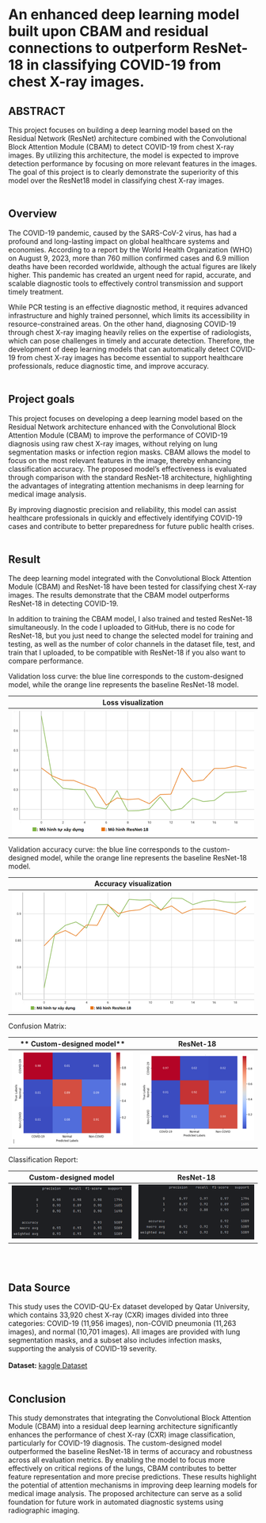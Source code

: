 # An enhanced deep learning model built upon CBAM and residual connections to outperform ResNet-18 in classifying COVID-19 from chest X-ray images.

## ABSTRACT
This project focuses on building a deep learning model based on the Residual Network (ResNet) architecture combined with the Convolutional Block Attention Module (CBAM) to detect COVID-19 from chest X-ray images. By utilizing this architecture, the model is expected to improve detection performance by focusing on more relevant features in the images. The goal of this project is to clearly demonstrate the superiority of this model over the ResNet18 model in classifying chest X-ray images.<br>
<br>

## Overview
The COVID-19 pandemic, caused by the SARS-CoV-2 virus, has had a profound and long-lasting impact on global healthcare systems and economies. According to a report by the World Health Organization (WHO) on August 9, 2023, more than 760 million confirmed cases and 6.9 million deaths have been recorded worldwide, although the actual figures are likely higher. This pandemic has created an urgent need for rapid, accurate, and scalable diagnostic tools to effectively control transmission and support timely treatment.

While PCR testing is an effective diagnostic method, it requires advanced infrastructure and highly trained personnel, which limits its accessibility in resource-constrained areas. On the other hand, diagnosing COVID-19 through chest X-ray imaging heavily relies on the expertise of radiologists, which can pose challenges in timely and accurate detection. Therefore, the development of deep learning models that can automatically detect COVID-19 from chest X-ray images has become essential to support healthcare professionals, reduce diagnostic time, and improve accuracy.
<br>
<br>
## Project goals
This project focuses on developing a deep learning model based on the Residual Network architecture enhanced with the Convolutional Block Attention Module (CBAM) to improve the performance of COVID-19 diagnosis using raw chest X-ray images, without relying on lung segmentation masks or infection region masks. CBAM allows the model to focus on the most relevant features in the image, thereby enhancing classification accuracy. The proposed model’s effectiveness is evaluated through comparison with the standard ResNet-18 architecture, highlighting the advantages of integrating attention mechanisms in deep learning for medical image analysis.

By improving diagnostic precision and reliability, this model can assist healthcare professionals in quickly and effectively identifying COVID-19 cases and contribute to better preparedness for future public health crises.
<br>
<br>
## Result
The deep learning model integrated with the Convolutional Block Attention Module (CBAM) and ResNet-18 have been tested for classifying chest X-ray images. The results demonstrate that the CBAM model outperforms ResNet-18 in detecting COVID-19.

In addition to training the CBAM model, I also trained and tested ResNet-18 simultaneously. In the code I uploaded to GitHub, there is no code for ResNet-18, but you just need to change the selected model for training and testing, as well as the number of color channels in the dataset file, test, and train that I uploaded, to be compatible with ResNet-18 if you also want to compare performance.

Validation loss curve: the blue line corresponds to the custom-designed model, while the orange line represents the baseline ResNet-18 model.

| **Loss visualization**  |
|-------------------------|
| ![img_4.png](img_4.png) |

Validation accuracy curve: the blue line corresponds to the custom-designed model, while the orange line represents the baseline ResNet-18 model.

| **Accuracy visualization** |
|----------------------------|
| ![img_5.png](img_5.png)    |

Confusion Matrix:

| ** Custom-designed model** | **ResNet-18** |
|---------------------------------------------|--|
| ![img.png](img.png)                         | ![img_1.png](img_1.png) |

Classification Report:

| **Custom-designed model**                                       | **ResNet-18** |
|--------------------------------------------|--|
| ![img_2.png](img_2.png) | ![img_3.png](img_3.png) |
<br>
<br>

## Data Source
This study uses the COVID-QU-Ex dataset developed by Qatar University, which contains 33,920 chest X-ray (CXR) images divided into three categories: COVID-19 (11,956 images), non-COVID pneumonia (11,263 images), and normal (10,701 images). All images are provided with lung segmentation masks, and a subset also includes infection masks, supporting the analysis of COVID-19 severity.<br>
<br>
<b>Dataset: </b>
<a href="https://www.kaggle.com/datasets/anasmohammedtahir/covidqu/data">kaggle Dataset</a>
<br>
<br>

## Conclusion
This study demonstrates that integrating the Convolutional Block Attention Module (CBAM) into a residual deep learning architecture significantly enhances the performance of chest X-ray (CXR) image classification, particularly for COVID-19 diagnosis. The custom-designed model outperformed the baseline ResNet-18 in terms of accuracy and robustness across all evaluation metrics. By enabling the model to focus more effectively on critical regions of the lungs, CBAM contributes to better feature representation and more precise predictions. These results highlight the potential of attention mechanisms in improving deep learning models for medical image analysis. The proposed architecture can serve as a solid foundation for future work in automated diagnostic systems using radiographic imaging.